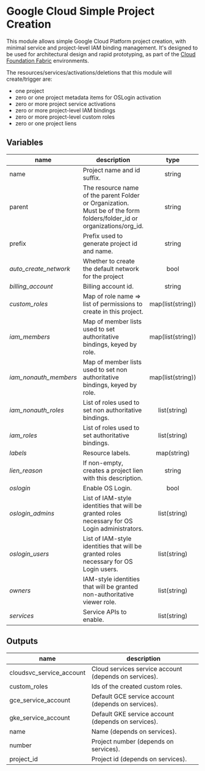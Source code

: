 # Google Cloud Simple Project Creation

This module allows simple Google Cloud Platform project creation, with minimal service and project-level IAM binding management. It's designed to be used for architectural design and rapid prototyping, as part of the [Cloud Foundation Fabric](https://github.com/terraform-google-modules/cloud-foundation-fabric) environments.

The resources/services/activations/deletions that this module will create/trigger are:

- one project
- zero or one project metadata items for OSLogin activation
- zero or more project service activations
- zero or more project-level IAM bindings
- zero or more project-level custom roles
- zero or one project liens

<!-- BEGIN TFDOC -->
## Variables

| name | description | type | required |
|---|---|:---: |:---:|
| name | Project name and id suffix. | string | ✓
| parent | The resource name of the parent Folder or Organization. Must be of the form folders/folder_id or organizations/org_id. | string | ✓
| prefix | Prefix used to generate project id and name. | string | ✓
| *auto_create_network* | Whether to create the default network for the project | bool | 
| *billing_account* | Billing account id. | string | 
| *custom_roles* | Map of role name => list of permissions to create in this project. | map(list(string)) | 
| *iam_members* | Map of member lists used to set authoritative bindings, keyed by role. | map(list(string)) | 
| *iam_nonauth_members* | Map of member lists used to set non authoritative bindings, keyed by role. | map(list(string)) | 
| *iam_nonauth_roles* | List of roles used to set non authoritative bindings. | list(string) | 
| *iam_roles* | List of roles used to set authoritative bindings. | list(string) | 
| *labels* | Resource labels. | map(string) | 
| *lien_reason* | If non-empty, creates a project lien with this description. | string | 
| *oslogin* | Enable OS Login. | bool | 
| *oslogin_admins* | List of IAM-style identities that will be granted roles necessary for OS Login administrators. | list(string) | 
| *oslogin_users* | List of IAM-style identities that will be granted roles necessary for OS Login users. | list(string) | 
| *owners* | IAM-style identities that will be granted non-authoritative viewer role. | list(string) | 
| *services* | Service APIs to enable. | list(string) | 

## Outputs

| name | description |
|---|---|
| cloudsvc_service_account | Cloud services service account (depends on services). |
| custom_roles | Ids of the created custom roles. |
| gce_service_account | Default GCE service account (depends on services). |
| gke_service_account | Default GKE service account (depends on services). |
| name | Name (depends on services). |
| number | Project number (depends on services). |
| project_id | Project id (depends on services). |
<!-- END TFDOC -->
